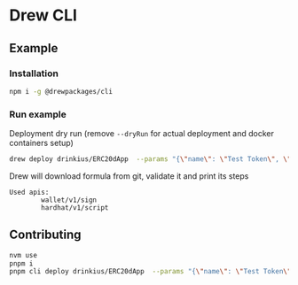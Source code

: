# Drew CLI

## Example

### Installation

```sh
npm i -g @drewpackages/cli
```

### Run example
Deployment dry run (remove `--dryRun` for actual deployment and docker containers setup)
```sh
drew deploy drinkius/ERC20dApp  --params "{\"name\": \"Test Token\", \"symbol\": \"TT\", \"totalSupply\": 100000000000000 }" --dryRun
```

Drew will download formula from git, validate it and print its steps

```
Used apis:
        wallet/v1/sign
        hardhat/v1/script
```

## Contributing
```sh
nvm use
pnpm i
pnpm cli deploy drinkius/ERC20dApp  --params "{\"name\": \"Test Token\", \"symbol\": \"TT\", \"totalSupply\": 100000000000000 }" --dryRun
```